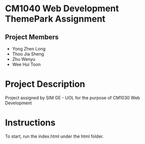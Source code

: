 # CM1040 Web Development ThemePark Assignment
## Project Members
- Yong Zhen Long
- Thoo Jia Sheng
- Zhu Wenyu
- Wee Hui Toon

# Project Description
Project assigned by SIM GE - UOL for the purpose of CM1030 Web Development

# Instructions
To start, run the index.html under the html folder.
